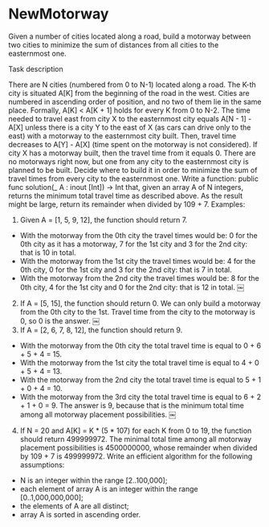 # NewMotorway

Given a number of cities located along a road, build a motorway between two cities to minimize the sum of distances from all cities to the easternmost one.

Task description

There are N cities (numbered from 0 to N-1) located along a road. The K-th city is situated A[K] from the beginning of the road in the west. Cities are numbered in ascending order of position, and no two of them lie in the same place. Formally, A[K] < A[K + 1] holds for every K from 0 to N-2.
The time needed to travel east from city X to the easternmost city equals A[N - 1] - A[X] unless there is a city Y to the east of X (as cars can drive only to the east) with a motorway to the easternmost city built. Then, travel time decreases to A[Y] - A[X] (time spent on the motorway is not considered). If city X has a motorway built, then the travel time from it equals 0.
There are no motorways right now, but one from any city to the easternmost city is planned to be built. Decide where to build it in order to minimize the sum of travel times from every city to the easternmost one.
Write a function:
public func solution(_ A : inout [Int]) -> Int
that, given an array A of N integers, returns the minimum total travel time as described above.
As the result might be large, return its remainder when divided by 109 + 7.
Examples:
1. Given A = [1, 5, 9, 12], the function should return 7.
* With the motorway from the 0th city the travel times would be: 0 for the 0th city as it has a motorway, 7 for the 1st city and 3 for the 2nd city: that is 10 in total.
* With the motorway from the 1st city the travel times would be: 4 for the 0th city, 0 for the 1st city and 3 for the 2nd city: that is 7 in total.
* With the motorway from the 2nd city the travel times would be: 8 for the 0th city, 4 for the 1st city and 0 for the 2nd city: that is 12 in total.
￼
2. If A = [5, 15], the function should return 0.
We can only build a motorway from the 0th city to the 1st. Travel time from the city to the motorway is 0, so 0 is the answer.
￼
3. If A = [2, 6, 7, 8, 12], the function should return 9.
* With the motorway from the 0th city the total travel time is equal to 0 + 6 + 5 + 4 = 15.
* With the motorway from the 1st city the total travel time is equal to 4 + 0 + 5 + 4 = 13.
* With the motorway from the 2nd city the total travel time is equal to 5 + 1 + 0 + 4 = 10.
* With the motorway from the 3rd city the total travel time is equal to 6 + 2 + 1 + 0 = 9.
The answer is 9, because that is the minimum total time among all motorway placement possibilities.
￼
4. If N = 20 and A[K] = K * (5 * 107) for each K from 0 to 19, the function should return 499999972. The minimal total time among all motorway placement possibilities is 4500000000, whose remainder when divided by 109 + 7 is 499999972.
Write an efficient algorithm for the following assumptions:
* N is an integer within the range [2..100,000];
* each element of array A is an integer within the range [0..1,000,000,000];
* the elements of A are all distinct;
* array A is sorted in ascending order.
